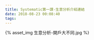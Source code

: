 ```yaml
---
title: Systematic第一課-生意分析介紹連結
date: 2018-08-23 00:08:40
tags:
---
```


{% asset_img 生意分析-開戶大不同.jpg %}
